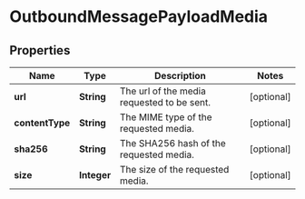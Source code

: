 

# OutboundMessagePayloadMedia


## Properties

Name | Type | Description | Notes
------------ | ------------- | ------------- | -------------
**url** | **String** | The url of the media requested to be sent. |  [optional]
**contentType** | **String** | The MIME type of the requested media. |  [optional]
**sha256** | **String** | The SHA256 hash of the requested media. |  [optional]
**size** | **Integer** | The size of the requested media. |  [optional]



